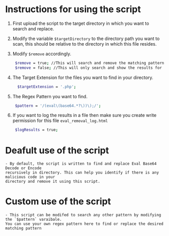 # Instructions for using the script

1. First upload the script to the target directory in which you want to search and replace.

2. Modify the variable `$targetDirectory` to the directory path you want to scan, this should be relative to the directory
in which this file resides.

3. Modify `$remove` accordingly.
   ```sh
    $remove = true; //This will search and remove the matching pattern.
    $remove = false; //This will only search and show the results for matching pattern.
    ```

3. The Target Extension for the files you want to find in your directory.
    ```sh
      $targetExtension = '.php';
    ```
4. The Regex Pattern you want to find.
    ```sh
     $pattern = '/(eval\(base64.*?\))\);/';
    ```

5. If you want to log the results in a file then make sure you create write permission for this file `eval_removal_log.html`
    ```sh
     $logResults = true;
    ```

# Deafult use of the script
    - By default, the script is written to find and replace Eval Base64 Decode or Encode
    recursively in directory. This can help you identify if there is any malicious code in your
    directory and remove it using this script.

# Custom use of the script
    - This script can be modifed to search any other pattern by modifying the `$pattern` varaibale.
    You can use your own regex pattern here to find or replace the desired matching pattern
